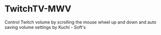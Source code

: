 # TwitchTV-MWV
Control Twitch volume by scrolling the mouse wheel up and down and auto saving volume settings by Kuchi - Soft's
